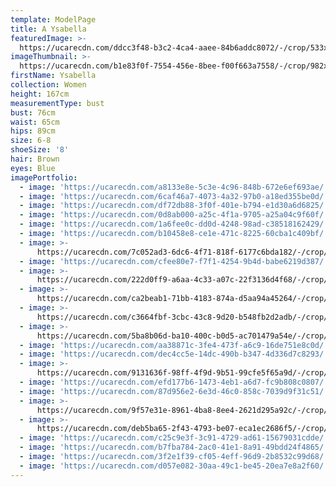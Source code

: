 ```yaml
---
template: ModelPage
title: A Ysabella
featuredImage: >-
  https://ucarecdn.com/ddcc3f48-b3c2-4ca4-aaee-84b6addc8072/-/crop/533x495/0,139/-/preview/
imageThumbnail: >-
  https://ucarecdn.com/b1e83f0f-7554-456e-8bee-f00f663a7558/-/crop/982x1471/455,96/-/preview/
firstName: Ysabella
collection: Women
height: 167cm
measurementType: bust
bust: 76cm
waist: 65cm
hips: 89cm
size: 6-8
shoeSize: '8'
hair: Brown
eyes: Blue
imagePortfolio:
  - image: 'https://ucarecdn.com/a8133e8e-5c3e-4c96-848b-672e6ef693ae/'
  - image: 'https://ucarecdn.com/6caf46a7-4073-4a32-97b0-a18ed355be0d/'
  - image: 'https://ucarecdn.com/df72db88-3f0f-401e-b794-e1d30a6d6825/'
  - image: 'https://ucarecdn.com/0d8ab000-a25c-4f1a-9705-a25a04c9f60f/'
  - image: 'https://ucarecdn.com/1a6fee0c-dd0d-4248-98ad-c38518162429/'
  - image: 'https://ucarecdn.com/b10458e8-ce1e-471c-8225-60cba1c409bf/'
  - image: >-
      https://ucarecdn.com/7c052ad3-6dc6-4f71-818f-6177c6bda182/-/crop/732x1048/0,72/-/preview/
  - image: 'https://ucarecdn.com/cfee80e7-f7f1-4254-9b4d-babe6219d387/'
  - image: >-
      https://ucarecdn.com/222d0ff9-a6aa-4c33-a07c-22f3136d4f68/-/crop/1632x2118/0,331/-/preview/
  - image: >-
      https://ucarecdn.com/ca2beab1-71bb-4183-874a-d5aa94a45264/-/crop/640x788/0,172/-/preview/
  - image: >-
      https://ucarecdn.com/c3664fbf-3cbc-43c8-9d20-b548fb2d2adb/-/crop/600x640/0,160/-/preview/
  - image: >-
      https://ucarecdn.com/5ba8b06d-ba10-400c-b0d5-ac701479a54e/-/crop/533x737/0,63/-/preview/
  - image: 'https://ucarecdn.com/aa38871c-3fe4-473f-a6c9-16de751e8c0d/'
  - image: 'https://ucarecdn.com/dec4cc5e-14dc-490b-b347-4d336d7c8293/'
  - image: >-
      https://ucarecdn.com/9131636f-98ff-4f9d-9b51-99cfe5f65a9d/-/crop/734x1078/0,64/-/preview/
  - image: 'https://ucarecdn.com/efd177b6-1473-4eb1-a6d7-fc9b808c0807/'
  - image: 'https://ucarecdn.com/87d956e2-6e3d-46c0-858c-7039d9f31c51/'
  - image: >-
      https://ucarecdn.com/9f57e31e-8961-4ba8-8ee4-2621d295a92c/-/crop/533x751/0,49/-/preview/
  - image: >-
      https://ucarecdn.com/deb5ba65-2f43-4793-be07-eca1ec2686f5/-/crop/813x1196/0,0/-/preview/
  - image: 'https://ucarecdn.com/c25c9e3f-3c91-4729-ad61-15679031cdde/'
  - image: 'https://ucarecdn.com/b7fba784-2ac0-41e1-8a91-49bdd24f4865/'
  - image: 'https://ucarecdn.com/3f2e1f39-cf05-4eff-96d9-2b8532c99d68/'
  - image: 'https://ucarecdn.com/d057e082-30aa-49c1-be45-20ea7e8a2f60/'
---
```


